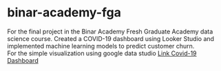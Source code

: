 # binar-academy-fga
For the final project in the Binar Academy Fresh Graduate Academy data science course. Created a COVID-19 dashboard using Looker Studio and implemented machine learning models to predict customer churn.  
For the simple visualization using google data studio [Link Covid-19 Dashboard](https://lookerstudio.google.com/u/0/reporting/3375063e-0177-45b8-859d-b2dc03283046/page/RG3SD)

